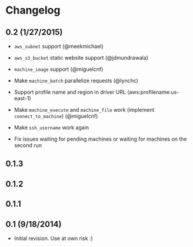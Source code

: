 # Changelog

## 0.2 (1/27/2015)

- `aws_subnet` support (@meekmichael)
- `aws_s3_bucket` static website support (@jdmundrawala)
- `machine_image` support (@miguelcnf)
- Make `machine_batch` parallelize requests (@lynchc)
- Support profile name and region in driver URL (aws:profilename:us-east-1)
- Make `machine_execute` and `machine_file` work (implement `connect_to_machine`) (@miguelcnf)

- Make `ssh_username` work again
- Fix issues waiting for pending machines or waiting for machines on the second run

## 0.1.3

## 0.1.2

## 0.1.1

## 0.1 (9/18/2014)

- Initial revision.  Use at own risk :)
